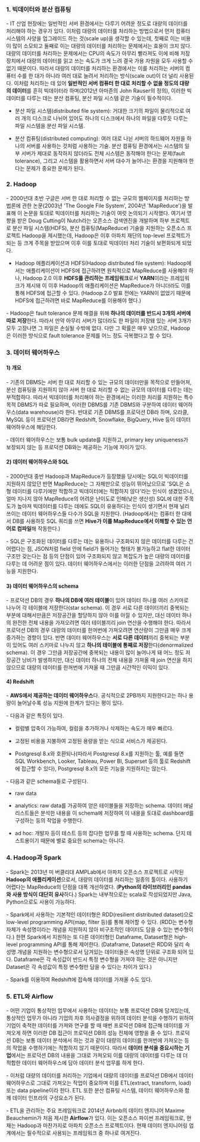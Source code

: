 ### 1. 빅데이터와 분산 컴퓨팅

\- IT 산업 현장에는 일반적인 서버 환경에서는 다루기 어려운 정도로 대량의 데이터를 처리해야 하는 경우가 있다. 이처럼 대량의 데이터를 처리하는 방법으로서 먼저 컴퓨터 시스템의 사양을 업그레이드 하는 것(scale up)을 생각할 수 있는데, 첫째로 이는 비용이 많이 소모되고 둘째로 이는 대량의 데이터를 처리하는 문제에서는 효용이 크지 않다. 대량의 데이터를 처리하는 문제에서는 CPU의 속도가 아무리 빨라져도 이에 비해 저장장치에서 대량의 데이터를 읽고 쓰는 속도가 크게 느려 결국 가용 자원을 모두 사용할 수 없기 때문이다. 따라서 대량의 데이터를 처리하는 환경에서는 이를 처리하는 서버의 컴퓨터 수를 한 대가 아니라 여러 대로 늘려서 처리하는 방식(scale out)이 더 널리 사용된다. 이처럼 처리하는 데 있어 **일반적인 서버 컴퓨터 한 대로 처리할 수 없을 정도의 대량의 데이터**를 흔히 빅데이터라 하며(2012년 아마존의 John Rauser의 정의), 이러한 빅데이터를 다루는 데는 분산 컴퓨팅, 분산 파일 시스템 같은 기술이 필수적이다.

- 분산 파일 시스템(distributed file system): 거대한 크기의 파일이 물리적으로 여러 개의 디스크로 나뉘어 있어도 하나의 디스크에서 하나의 파일을 다루듯 다루는 파일 시스템을 분산 파일 시스템.

- 분산 컴퓨팅(distributed computing): 여러 대로 나뉜 서버의 하드웨어 자원을 하나의 서버를 사용하는 것처럼 사용하는 기술. 분산 컴퓨팅 환경에서는 시스템의 일부 서버가 제대로 동작하지 않더라도 전체 시스템은 동작해야 한다는 문제(fault tolerance), 그리고 시스템을 활용하면서 서버 대수가 늘어나는 환경을 지원해야 한다는 문제가 중요한 문제가 된다.


### 2. Hadoop

\- 2000년대 초반 구글은 서버 한 대로 처리할 수 없는 규모의 웹페이지를 처리하는 방법론에 관한 논문(2003년 'The Google File System', 2004년 'MapReduce')을 발표해 이 논문을 토대로 빅데이터를 처리하는 기술이 여럿 논의되기 시작했다. 여기서 영향을 받은 Doug Cutting이 Nutch라는 오픈소스 검색엔진을 개발하며 하부 프로젝트로 분산 파일 시스템(HDFS), 분산 컴퓨팅(MapReduce) 기술을 지원하는 오픈소스 프로젝트 Hadoop을 제시했는데, Hadoop은 이후 아파치 재단의 top-level 프로젝트가 되는 등 크게 주목을 받았으며 이후 이를 토대로 빅데이터 처리 기술이 보편화되게 되었다.

- Hadoop 애플리케이션과 HDFS(Hadoop distributed file system): Hadoop에서는 애플리케이션이 HDFS에 접근하려면 원칙적으로 MapReduce를 사용해야 하나, Hadoop 2.0 이후 **HDFS를 관리하는 프레임워크**로서 **YARN**이라는 프레임워크가 제시돼 이 이후 Hadoop의 애플리케이션은 MapReduce가 아니더라도 이를 통해 HDFS에 접근할 수 있다. (Hadoop 2.0 발표 전에는 YARN이 없었기 때문에 HDFS에 접근하려면 바로 MapReduce를 이용해야 했다.)

\- Hadoop은 fault tolerance 문제 해결을 위해 **하나의 데이터를 반드시 3개의 서버에 따로 저장**한다. 따라서 만약 아무리 서버가 많더라도 한 파일이 저장돼 있는 서버 3개가 모두 고장나면 그 파일은 손실될 수밖에 없다. 다만 그 확률은 매우 낮으므로, Hadoop은 이러한 방식으로 fault tolerance 문제를 어느 정도 극복했다고 할 수 있다.



### 3. 데이터 웨어하우스

#### 1) 개요

\- 기존의 DBMS는 서버 한 대로 처리할 수 있는 규모의 데이터만을 목적으로 만들어져, 분산 컴퓨팅을 지원하지 않아 서버 한 대로 처리할 수 없는 규모의 데이터를 다루는 데는 부적합하다. 따라서 빅데이터를 처리해야 하는 환경에서는 이러한 처리를 지원하는 특수 목적 DBMS가 따로 필요하며, 이러한 DBMS를 기존 DBMS와 구분하여 데이터 웨어하우스(data warehouse)라 한다. 반대로 기존 DBMS를 프로덕션 DB라 하며, 오라클, MySQL 등이 프로덕션 DB라면 Redshift, Snowflake, BigQuery, Hive 등이 데이터 웨어하우스에 해당한다. 

\- 데이터 웨어하우스는 보통 bulk update를 지원하고, primary key uniqueness가 보장되지 않는 등 프로덕션 DB와는 제공하는 기능에 차이가 있다.

#### 2) 데이터 웨어하우스와 SQL

\- 2000년대 중반 Hadoop과 MapReduce가 등장했을 당시에는 SQL이 빅데이터를 지원하지 않았던 반면 MapReduce는 그 자체만으로 성능이 뛰어났으므로 'SQL은 소형 데이터를 다루기에만 적합하고 빅데이터에는 적합하지 않다'라는 인식이 생겼었으나, 얼마 지나지 않아  MapReduce의 어려운 난이도로 인해(낮은 생산성) SQL에 대한 주목도가 높아져 빅데이터를 다루는 데에도 SQL이 유용하다는 인식이 생기면서 현재 널리 쓰이는 데이터 웨어하우스들 다수가 SQL을 지원한다. (Hadoop에서는 컴퓨터 한 대에서 DB를 사용하듯 SQL 쿼리를 쓰면 **Hive가 이를 MapReduce에서 이해할 수 있는 언어로 컴파일**해 작동한다.)

\- SQL은 구조화된 데이터를 다루는 데는 유용하나 구조화되지 않은 데이터를 다루는 건 어렵다는 점, JSON처럼 field 안에 field가 들어가는 형태가 불가능하고 flat한 데이터 구조만 갖는다는 점 등의 단점이 있어 구조화되지 않고 복잡도가 높은 대량의 데이터를 다루는 데 어려운 점이 있다. 데이터 웨어하우스에서는 이러한 단점을 고려하여 여러 기능을 지원한다.


#### 3) 데이터 웨어하우스의 schema

\- 프로덕션 DB의 경우 **하나의 DB에 여러 테이블**이 있어 데이터 하나를 여러 스키마로 나누어 각 테이블에 저장한다(star schema). 이 경우 서로 다른 데이터끼리 중복되는 부분에 대해서만큼은 저장공간을 할당하지 않아 이를 아낄 수 있지만, 대신 데이터 하나의 완전한 전체 내용을 가져오려면 여러 테이블끼리 join 연산을 수행해야 한다. 따라서 프로덕션 DB의 경우 대량의 데이터를 한꺼번에 가져오려면 연산량이 그만큼 매우 크게 증가하는 경향이 있다. 반면 데이터 웨어하우스는 **서로 다른 데이터**끼리 중복되는 부분이 있어도 여러 스키마로 나누지 않고 **하나의 테이블에 통째로 저장**한다(denormalized schema). 이 경우 그만큼 저장공간에 중복되는 내용이 많이 늘어나게 돼 어느 정도 저장공간 낭비가 발생하지만, 대신 데이터 하나의 전체 내용을 가져올 때 join 연산을 하지 않으므로 대량의 데이터를 한꺼번에 가져올 때 그만큼 시간적인 이익이 있다.


#### 4) Redshift

\- **AWS에서 제공하는 데이터 웨어하우스**다. 공식적으로 2PB까지 지원한다고는 하나 용량이 늘어날수록 성능 지원에 한계가 있다는 평이 있다. 

\- 다음과 같은 특징이 있다.

- 컬럼별 압축이 가능하여, 컬럼을 추가하거나 삭제하는 속도가 매우 빠르다.

- 고정된 비용을 지불하여 고정된 용량을 받는 식으로 서비스가 제공된다.

- Postgresql 8.x와 호환되나(따라서 Postgresql 8.x를 지원하는 툴, 예를 들면 SQL Workbench, Looker, Tableau, Power BI, Superset 등의 툴로 Redshift에 접근할 수 있다), Postgresql 8.x의 모든 기능을 지원하지는 않는다. 

\- 다음과 같은 schema들로 구성된다.

- raw data

- analytics: raw data를 가공하여 얻은 테이블들을 저장하는 schema. 데이터 애널리스트들은 분석한 내용을 이 schema에 저장하여 이 내용을 토대로 dashboard를 구성하는 등의 작업을 수행한다.

- ad hoc: 개발자 등이 테스트 등의 잡다한 업무를 할 때 사용하는 schema. 단지 테스트용이기 때문에 별로 중요한 schema는 아니다.




### 4. Hadoop과 Spark

\- Spark는 2013년 미 버클리대 AMPLab에서 아파치 오픈소스 프로젝트로 시작된 **Hadoop의 애플리케이션**으로서, 대량의 데이터를 처리하는 일종의 툴이다. 사용하기 어렵다는 MapReduce의 단점을 대폭 개선하였다. (**Python의 라이브러리인 pandas와 사용 방식이 대단히 유사**하다.) Spark는 내부적으로는 scala로 작성되었지만 Java, Python으로도 사용이 가능하다.

\- Spark에서 사용하는 기본적인 데이터형은 RDD(resilient distributed dataset)으로 low-level programming API(map, filter 등)를 통해 제어할 수 있다. (RDD는 변수형 자체가 속성명이라는 개념을 지원하지 않아 비구조적인 데이터도 담을 수 있는 변수형이다.) 한편 Spark에서 지원하는 또 다른 데이터형인 Dataframe, Dataset형은 high-level programming API를 통해 제어한다. (Dataframe, Dataset은 RDD와 달리 속성명 개념을 지원하는 변수형으로서 담겨있는 데이터들은 속성명 단위로 구조화 되어 있다. Dataframe은 각 속성값이 반드시 특정 변수형을 가져야 하는 것은 아니지만 Dataset은 각 속성값이 특정 변수형만 담을 수 있다는 차이가 있다.)

\- Spark를 이용하여 Redshift에 접속해 데이터를 가져올 수도 있다.



### 5. ETL와 Airflow

\- 어떤 기업이 통상적인 업무에서 사용하는 데이터는 보통 프로덕션 DB에 담겨있는데, 통상적인 업무가 아니라 기업의 차후 의사결정을 위하여 데이터 분석을 수행하기 위하여 기업이 축적한 데이터를 가져와 연구를 할 때 매번 프로덕션 DB에 접근해 데이터를 가져오게 하면 이러한 DB 접근이 프로덕션 DB의 성능 전체에 영향을 줄 수 있다. 프로덕션 DB는 보통 데이터 분석에서 하는 것과 같이 대량의 데이터를 한꺼번에 가져오는 등의 작업을 수행하기에는 적합하지 않기 때문이다. 따라서 **데이터 분석을 중요시하는 기업**에서는 프로덕션 DB의 내용을 그대로 가져오되 이를 대량의 데이터를 다루는 데 더 적합한 데이터 웨어하우스에 담아 데이터 분석 업무를 하게 한다. 

\- 이처럼 대량의 데이터를 처리하는 기업에서 대량의 데이터를 프로덕션 DB에서 데이터 웨어하우스로 그대로 가져오는 작업이 중요하며 이를 ETL(extract, transform, load) 또는 data pipeline이라 한다. ETL 또한 분산 컴퓨팅 시스템, 데이터 웨어하우스와 함께 데이터 인프라의 구성요소가 된다.

\- ETL을 관리하는 주요 프레임워크로 2014년 Airbnb의 데이터 엔지니어 Maxime Beauchemin가 처음 제시한 **Airflow**가 있다. 이는 오픈소스 파이썬 프레임워크로, 현재는 Hadoop과 마찬가지로 아파치 오픈소스 프로젝트이다. 현재 데이터 엔지니어링 업계에서는 필수적으로 사용되는 프레임워크 중 하나로 여겨진다.


